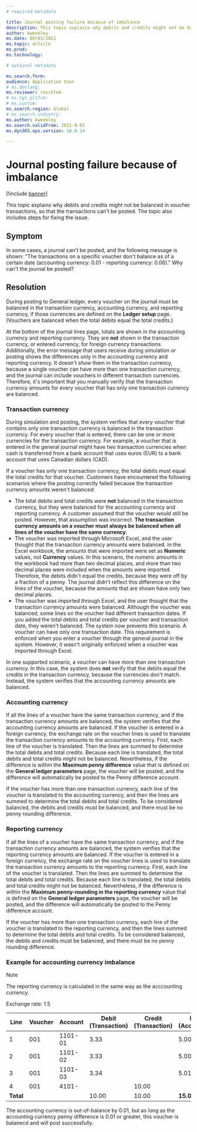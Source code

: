 ```yaml
---
# required metadata

title: Journal posting failure because of imbalance
description: This topic explains why debits and credits might not be balanced in voucher transactions, so that the transactions can't be posted. The topic also includes steps for fixing the issue.
author: kweekley
ms.date: 08/03/2021
ms.topic: article
ms.prod: 
ms.technology: 

# optional metadata

ms.search.form: 
audience: Application User
# ms.devlang: 
ms.reviewer: roschlom
# ms.tgt_pltfrm: 
# ms.custom: 
ms.search.region: Global 
# ms.search.industry: 
ms.author: kweekley
ms.search.validFrom: 2021-8-03
ms.dyn365.ops.version: 10.0.14

---
```


# Journal posting failure because of imbalance

[!include [banner](../includes/banner.md)]

This topic explains why debits and credits might not be balanced in voucher transactions, so that the transactions can't be posted. The topic also includes steps for fixing the issue.

## Symptom

In some cases, a journal can't be posted, and the following message is shown: "The transactions on a specific voucher don't balance as of a certain date (accounting currency: 0.01 - reporting currency: 0.06)." Why can't the journal be posted?

## Resolution

During posting to General ledger, every voucher on the journal must be balanced in the transaction currency, accounting currency, and reporting currency, if those currencies are defined on the **Ledger setup** page. (Vouchers are balanced when the total debits equal the total credits.)

At the bottom of the journal lines page, totals are shown in the accounting currency and reporting currency. They are **not** shown in the transaction currency, or entered currency, for foreign currency transactions. Additionally, the error message that users receive during simulation or posting shows the differences only in the accounting currency and reporting currency. It doesn't show them in the transaction currency, because a single voucher can have more than one transaction currency, and the journal can include vouchers in different transaction currencies. Therefore, it's important that you manually verify that the transaction currency amounts for every voucher that has only one transaction currency are balanced.

### Transaction currency

During simulation and posting, the system verifies that every voucher that contains only one transaction currency is balanced in the transaction currency. For every voucher that is entered, there can be one or more currencies for the transaction currency. For example, a voucher that is entered in the general journal might have two transaction currencies when cash is transferred from a bank account that uses euros (EUR) to a bank account that uses Canadian dollars (CAD).

If a voucher has only one transaction currency, the total debits must equal the total credits for that voucher. Customers have encountered the following scenarios where the posting correctly failed because the transaction currency amounts weren't balanced:

- The total debits and total credits were **not** balanced in the transaction currency, but they were balanced for the accounting currency and reporting currency. A customer assumed that the voucher would still be posted. However, that assumption was incorrect. **The transaction currency amounts on a voucher must always be balanced when all lines of the voucher have the same currency.**
- The voucher was imported through Microsoft Excel, and the user thought that the transaction currency amounts were balanced. In the Excel workbook, the amounts that were imported were set as **Numeric** values, not **Currency** values. In this scenario, the numeric amounts in the workbook had more than two decimal places, and more than two decimal places were included when the amounts were imported. Therefore, the debits didn't equal the credits, because they were off by a fraction of a penny. The journal didn't reflect this difference on the lines of the voucher, because the amounts that are shown have only two decimal places.
- The voucher was imported through Excel, and the user thought that the transaction currency amounts were balanced. Although the voucher was balanced, some lines on the voucher had different transaction dates. If you added the total debits and total credits per voucher and transaction date, they weren't balanced. The system now prevents this scenario. A voucher can have only one transaction date. This requirement is enforced when you enter a voucher through the general journal in the system. However, it wasn't originally enforced when a voucher was imported through Excel.

In one supported scenario, a voucher can have more than one transaction currency. In this case, the system does **not** verify that the debits equal the credits in the transaction currency, because the currencies don't match. Instead, the system verifies that the accounting currency amounts are balanced.

### Accounting currency

If all the lines of a voucher have the same transaction currency, and if the transaction currency amounts are balanced, the system verifies that the accounting currency amounts are balanced. If the voucher is entered in a foreign currency, the exchange rate on the voucher lines is used to translate the transaction currency amounts to the accounting currency. First, each line of the voucher is translated. Then the lines are summed to determine the total debits and total credits. Because each line is translated, the total debits and total credits might not be balanced. Nevertheless, if the difference is within the **Maximum penny difference** value that is defined on the **General ledger parameters** page, the voucher will be posted, and the difference will automatically be posted to the Penny difference account.

If the voucher has more than one transaction currency, each line of the voucher is translated to the accounting currency, and then the lines are summed to determine the total debits and total credits. To be considered balanced, the debits and credits must be balanced, and there must be no penny rounding difference.

### Reporting currency

If all the lines of a voucher have the same transaction currency, and if the transaction currency amounts are balanced, the system verifies that the reporting currency amounts are balanced. If the voucher is entered in a foreign currency, the exchange rate on the voucher lines is used to translate the transaction currency amounts to the reporting currency. First, each line of the voucher is translated. Then the lines are summed to determine the total debits and total credits. Because each line is translated, the total debits and total credits might not be balanced. Nevertheless, if the difference is within the **Maximum penny-rounding in the reporting currency** value that is defined on the **General ledger parameters** page, the voucher will be posted, and the difference will automatically be posted to the Penny difference account.

If the voucher has more than one transaction currency, each line of the voucher is translated to the reporting currency, and then the lines summed to determine the total debits and total credits. To be considered balanced, the debits and credits must be balanced, and there must be no penny rounding difference.

### Example for accounting currency imbalance

> [!NOTE]
> The reporting currency is calculated in the same way as the acccounting currency.

Exchange rate: 1.5

|Line|Voucher|Account|Debit (Transaction)|Credit (Transaction)|Debit (Accounting)|Credit (Accounting)|
|--------|--------|--------|--------|---------|---------|---------|
|1|001|1101-01|3.33||5.00 (4.995)||
|2|001|1101-02|3.33||5.00 (4.995)||
|3|001|1101-03|3.34||5.01||
|4|001|4101-||10.00||15.00|
|**Total**|||10.00|10.00|**15.01**|15.00|

The accounting currency is out-of-balance by 0.01, but as long as the accounting currency penny difference is 0.01 or greater, this voucher is balanecd and will post successfully.
